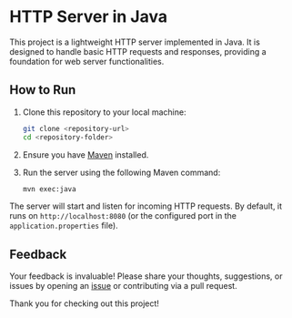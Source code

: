 # HTTP Server in Java

This project is a lightweight HTTP server implemented in Java. It is designed to handle basic HTTP requests and responses, providing a foundation for web server functionalities.

## How to Run

1. Clone this repository to your local machine:
   ```bash
   git clone <repository-url>
   cd <repository-folder>
   ```

2. Ensure you have [Maven](https://maven.apache.org/) installed.

3. Run the server using the following Maven command:
   ```bash
   mvn exec:java
   ```

The server will start and listen for incoming HTTP requests. By default, it runs on `http://localhost:8080` (or the configured port in the `application.properties` file).

## Feedback

Your feedback is invaluable! Please share your thoughts, suggestions, or issues by opening an [issue](https://github.com/<your-repo>/issues) or contributing via a pull request.

Thank you for checking out this project!
